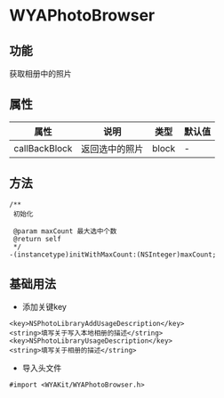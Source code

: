 # WYAPhotoBrowser

## 功能
获取相册中的照片

## 属性
属性 | 说明 | 类型 | 默认值
---|---|---|---
callBackBlock|返回选中的照片|block|-

## 方法
```Object-C
/**
 初始化

 @param maxCount 最大选中个数
 @return self
 */
-(instancetype)initWithMaxCount:(NSInteger)maxCount;
```

## 基础用法
- 添加关键key

```
<key>NSPhotoLibraryAddUsageDescription</key>
<string>填写关于写入本地相册的描述</string>
<key>NSPhotoLibraryUsageDescription</key>
<string>填写关于相册的描述</string>
```
- 导入头文件

```
#import <WYAKit/WYAPhotoBrowser.h>
```




